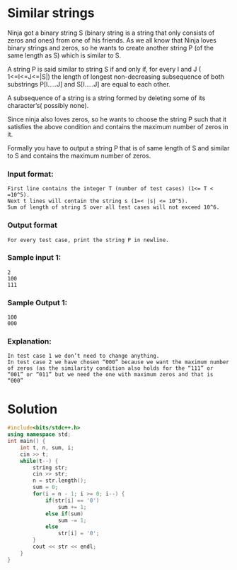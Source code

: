 # Similar strings

Ninja got a binary string S (binary string is a string that only consists of zeros and ones) from one of his friends. As we all know that Ninja loves binary strings and zeros, so he wants to create another string P (of the same length as S) which is similar to S.

A string P is said similar to string S if and only if, for every I and J ( 1<=I<=J<=|S|) the length of longest non-decreasing subsequence of both substrings P\[I.....J\] and S\[I.....J\] are equal to each other.

A subsequence of a string is a string formed by deleting some of its character’s( possibly none).

Since ninja also loves zeros, so he wants to choose the string P such that it satisfies the above condition and contains the maximum number of zeros in it.

Formally you have to output a string P that is of same length of S and similar to S and contains the maximum number of zeros.

### Input format:
    First line contains the integer T (number of test cases) (1<= T < =10^5). 
    Next t lines will contain the string s (1=< |s| <= 10^5).
    Sum of length of string S over all test cases will not exceed 10^6.

### Output format
    For every test case, print the string P in newline. 

### Sample input 1:
    2
    100
    111

### Sample Output 1:
    100
    000

### Explanation:
    In test case 1 we don’t need to change anything.
    In test case 2 we have chosen “000” because we want the maximum number of zeros (as the similarity condition also holds for the “111” or “001” or “011” but we need the one with maximum zeros and that is “000”

# Solution
```cpp
#include<bits/stdc++.h>
using namespace std;
int main() {
    int t, n, sum, i;
    cin >> t;
    while(t--) {
       	string str;
        cin >> str;
    	n = str.length();
    	sum = 0;
   		for(i = n - 1; i >= 0; i--) {
            if(str[i] == '0')
                sum += 1;
            else if(sum)
                sum -= 1;
            else
                str[i] = '0';
        }
    	cout << str << endl;
    }
}
```